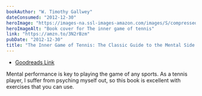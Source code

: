 ```yaml
---
bookAuthor: "W. Timothy Gallwey"
dateConsumed: "2012-12-30"
heroImage: "https://images-na.ssl-images-amazon.com/images/S/compressed.photo.goodreads.com/books/1427665815i/905.jpg"
heroImageAlt: "Book cover for The inner game of tennis"
link: "https://amzn.to/3N2rBzm"
pubDate: "2012-12-30"
title: "The Inner Game of Tennis: The Classic Guide to the Mental Side of Peak Performance"
---
```


- [Goodreads Link](https://www.goodreads.com/book/show/905.The_Inner_Game_of_Tennis)

Mental performance is key to playing the game of any sports. As a tennis player, I suffer from psyching myself out, so this book is excellent with exercises that you can use.
